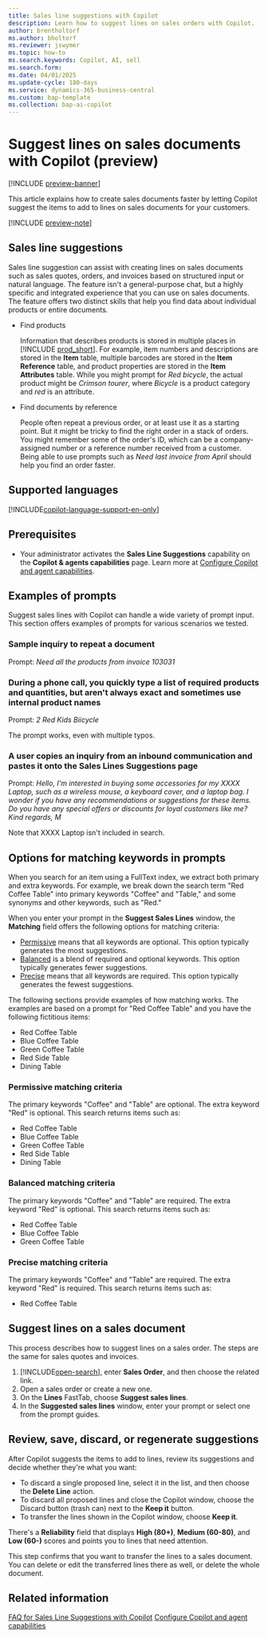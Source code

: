```yaml
---
title: Sales line suggestions with Copilot
description: Learn how to suggest lines on sales orders with Copilot.
author: brentholtorf
ms.author: bholtorf
ms.reviewer: jswymer
ms.topic: how-to
ms.search.keywords: Copilot, AI, sell
ms.search.form:
ms.date: 04/01/2025
ms.update-cycle: 180-days
ms.service: dynamics-365-business-central
ms.custom: bap-template
ms.collection: bap-ai-copilot
---
```


# Suggest lines on sales documents with Copilot (preview)

[!INCLUDE [preview-banner](~/../shared-content/shared/preview-includes/preview-banner.md)]

This article explains how to create sales documents faster by letting Copilot suggest the items to add to lines on sales documents for your customers.

[!INCLUDE [preview-note](~/../shared-content/shared/preview-includes/production-ready-preview-dynamics365.md)]

## Sales line suggestions

Sales line suggestion can assist with creating lines on sales documents such as sales quotes, orders, and invoices based on structured input or natural language. The feature isn't a general-purpose chat, but a highly specific and integrated experience that you can use on sales documents. The feature offers two distinct skills that help you find data about individual products or entire documents.

- Find products

  Information that describes products is stored in multiple places in [!INCLUDE [prod_short](includes/prod_short.md)]. For example, item numbers and descriptions are stored in the **Item** table, multiple barcodes are stored in the **Item Reference** table, and product properties are stored in the **Item Attributes** table. While you might prompt for *Red bicycle*, the actual product might be *Crimson tourer*, where *Bicycle* is a product category and *red* is an attribute.

- Find documents by reference

  People often repeat a previous order, or at least use it as a starting point. But it might be tricky to find the right order in a stack of orders. You might remember some of the order's ID, which can be a company-assigned number or a reference number received from a customer. Being able to use prompts such as *Need last invoice from April* should help you find an order faster.

## Supported languages

[!INCLUDE[copilot-language-support-en-only](includes/copilot-language-support-en-only.md)]

## Prerequisites

- Your administrator activates the **Sales Line Suggestions** capability on the **Copilot & agents capabilities** page. Learn more at [Configure Copilot and agent capabilities](enable-ai.md).

## Examples of prompts

Suggest sales lines with Copilot can handle a wide variety of prompt input. This section offers examples of prompts for various scenarios we tested.

### Sample inquiry to repeat a document

Prompt: *Need all the products from invoice 103031*

### During a phone call, you quickly type a list of required products and quantities, but aren't always exact and sometimes use internal product names

Prompt: *2 Red Kids Biicycle*

The prompt works, even with multiple typos.

### A user copies an inquiry from an inbound communication and pastes it onto the Sales Lines Suggestions page

Prompt: *Hello, I'm interested in buying some accessories for my XXXX Laptop, such as a wireless mouse, a keyboard cover, and a laptop bag. I wonder if you have any recommendations or suggestions for these items. Do you have any special offers or discounts for loyal customers like me? Kind regards, M*

Note that XXXX Laptop isn't included in search.

## Options for matching keywords in prompts

When you search for an item using a FullText index, we extract both primary and extra keywords. For example, we break down the search term "Red Coffee Table" into primary keywords "Coffee" and "Table," and some synonyms and other keywords, such as "Red."

When you enter your prompt in the **Suggest Sales Lines** window, the **Matching** field offers the following options for matching criteria:

- [Permissive](#permissive-matching-criteria) means that all keywords are optional. This option typically generates the most suggestions.
- [Balanced](#balanced-matching-criteria) is a blend of required and optional keywords. This option typically generates fewer suggestions.
- [Precise](#precise-matching-criteria) means that all keywords are required. This option typically generates the fewest suggestions.

The following sections provide examples of how matching works. The examples are based on a prompt for "Red Coffee Table" and you have the following fictitious items:

- Red Coffee Table
- Blue Coffee Table
- Green Coffee Table
- Red Side Table
- Dining Table

### Permissive matching criteria

The primary keywords "Coffee" and "Table" are optional. The extra keyword "Red" is optional. This search returns items such as:

- Red Coffee Table
- Blue Coffee Table
- Green Coffee Table
- Red Side Table
- Dining Table

### Balanced matching criteria

The primary keywords "Coffee" and "Table" are required. The extra keyword "Red" is optional. This search returns items such as:

- Red Coffee Table
- Blue Coffee Table
- Green Coffee Table

### Precise matching criteria

The primary keywords "Coffee" and "Table" are required. The extra keyword "Red" is required. This search returns items such as:

- Red Coffee Table

## Suggest lines on a sales document

This process describes how to suggest lines on a sales order. The steps are the same for sales quotes and invoices.

1. [!INCLUDE[open-search](includes/open-search.md)], enter **Sales Order**, and then choose the related link.
1. Open a sales order or create a new one.
1. On the **Lines** FastTab, choose **Suggest sales lines**.
1. In the **Suggested sales lines** window, enter your prompt or select one from the prompt guides.

## Review, save, discard, or regenerate suggestions

After Copilot suggests the items to add to lines, review its suggestions and decide whether they're what you want:

- To discard a single proposed line, select it in the list, and then choose the **Delete Line** action.
- To discard all proposed lines and close the Copilot window, choose the Discard button (trash can) next to the **Keep it** button.
- To transfer the lines shown in the Copilot window, choose **Keep it**. 

There's a **Reliability** field that displays **High (80+)**, **Medium (60-80)**, and **Low (60-)** scores and points you to lines that need attention.

This step confirms that you want to transfer the lines to a sales document. You can delete or edit the transferred lines there as well, or delete the whole document.

## Related information

[FAQ for Sales Line Suggestions with Copilot](faq-sales-suggest-sales-lines-with-copilot.md)
[Configure Copilot and agent capabilities](enable-ai.md)
